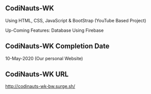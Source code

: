 ## CodiNauts-WK
Using   HTML, CSS, JavaScript & BootStrap  (YouTube Based Project)

Up-Coming Features: Database Using Firebase

## CodiNauts-WK Completion Date
10-May-2020 (Our personal Website)

## CodiNauts-WK URL
http://codinauts-wk-bw.surge.sh/
